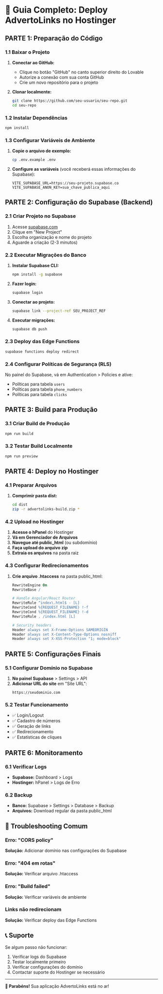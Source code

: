 
# 🚀 Guia Completo: Deploy AdvertoLinks no Hostinger

## **PARTE 1: Preparação do Código**

### 1.1 Baixar o Projeto
1. **Conectar ao GitHub:**
   - Clique no botão "GitHub" no canto superior direito do Lovable
   - Autorize a conexão com sua conta GitHub
   - Crie um novo repositório para o projeto

2. **Clonar localmente:**
   ```bash
   git clone https://github.com/seu-usuario/seu-repo.git
   cd seu-repo
   ```

### 1.2 Instalar Dependências
```bash
npm install
```

### 1.3 Configurar Variáveis de Ambiente
1. **Copie o arquivo de exemplo:**
   ```bash
   cp .env.example .env
   ```

2. **Configure as variáveis** (você receberá essas informações do Supabase):
   ```env
   VITE_SUPABASE_URL=https://seu-projeto.supabase.co
   VITE_SUPABASE_ANON_KEY=sua_chave_publica_aqui
   ```

## **PARTE 2: Configuração do Supabase (Backend)**

### 2.1 Criar Projeto no Supabase
1. Acesse [supabase.com](https://supabase.com)
2. Clique em "New Project"
3. Escolha organização e nome do projeto
4. Aguarde a criação (2-3 minutos)

### 2.2 Executar Migrações do Banco
1. **Instalar Supabase CLI:**
   ```bash
   npm install -g supabase
   ```

2. **Fazer login:**
   ```bash
   supabase login
   ```

3. **Conectar ao projeto:**
   ```bash
   supabase link --project-ref SEU_PROJECT_REF
   ```

4. **Executar migrações:**
   ```bash
   supabase db push
   ```

### 2.3 Deploy das Edge Functions
```bash
supabase functions deploy redirect
```

### 2.4 Configurar Políticas de Segurança (RLS)
No painel do Supabase, vá em Authentication > Policies e ative:
- Políticas para tabela `users`
- Políticas para tabela `phone_numbers`  
- Políticas para tabela `clicks`

## **PARTE 3: Build para Produção**

### 3.1 Criar Build de Produção
```bash
npm run build
```

### 3.2 Testar Build Localmente
```bash
npm run preview
```

## **PARTE 4: Deploy no Hostinger**

### 4.1 Preparar Arquivos
1. **Comprimir pasta dist:**
   ```bash
   cd dist
   zip -r advertolinks-build.zip *
   ```

### 4.2 Upload no Hostinger
1. **Acesse o hPanel** do Hostinger
2. **Vá em Gerenciador de Arquivos**
3. **Navegue até public_html** (ou subdomínio)
4. **Faça upload do arquivo zip**
5. **Extraia os arquivos** na pasta raiz

### 4.3 Configurar Redirecionamentos
1. **Crie arquivo .htaccess** na pasta public_html:
   ```apache
   RewriteEngine On
   RewriteBase /
   
   # Handle Angular/React Router
   RewriteRule ^index\.html$ - [L]
   RewriteCond %{REQUEST_FILENAME} !-f
   RewriteCond %{REQUEST_FILENAME} !-d
   RewriteRule . /index.html [L]
   
   # Security headers
   Header always set X-Frame-Options SAMEORIGIN
   Header always set X-Content-Type-Options nosniff
   Header always set X-XSS-Protection "1; mode=block"
   ```

## **PARTE 5: Configurações Finais**

### 5.1 Configurar Domínio no Supabase
1. **No painel Supabase** > Settings > API
2. **Adicionar URL do site** em "Site URL":
   ```
   https://seudominio.com
   ```

### 5.2 Testar Funcionamento
- ✅ Login/Logout
- ✅ Cadastro de números
- ✅ Geração de links
- ✅ Redirecionamento
- ✅ Estatísticas de cliques

## **PARTE 6: Monitoramento**

### 6.1 Verificar Logs
- **Supabase:** Dashboard > Logs
- **Hostinger:** hPanel > Logs de Erro

### 6.2 Backup
- **Banco:** Supabase > Settings > Database > Backup
- **Arquivos:** Download regular da pasta public_html

## **🔧 Troubleshooting Comum**

### Erro: "CORS policy"
**Solução:** Adicionar domínio nas configurações do Supabase

### Erro: "404 em rotas"
**Solução:** Verificar arquivo .htaccess

### Erro: "Build failed"
**Solução:** Verificar variáveis de ambiente

### Links não redirecionam
**Solução:** Verificar deploy das Edge Functions

## **📞 Suporte**

Se algum passo não funcionar:
1. Verificar logs do Supabase
2. Testar localmente primeiro
3. Verificar configurações do domínio
4. Contactar suporte do Hostinger se necessário

---

**🎉 Parabéns!** Sua aplicação AdvertoLinks está no ar!
